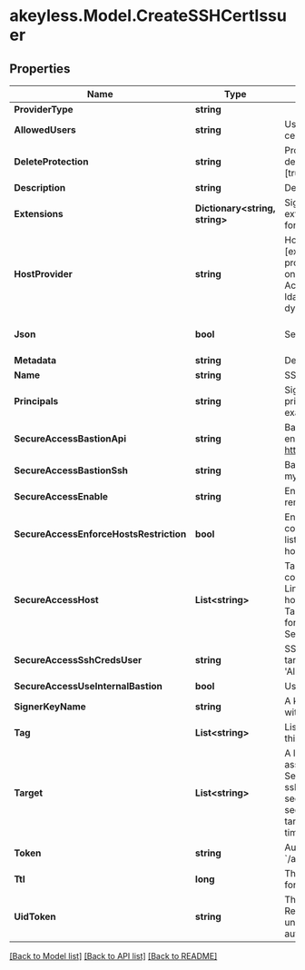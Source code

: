 # akeyless.Model.CreateSSHCertIssuer

## Properties

Name | Type | Description | Notes
------------ | ------------- | ------------- | -------------
**ProviderType** | **string** |  | [optional] 
**AllowedUsers** | **string** | Users allowed to fetch the certificate, e.g root,ubuntu | 
**DeleteProtection** | **string** | Protection from accidental deletion of this object [true/false] | [optional] 
**Description** | **string** | Description of the object | [optional] 
**Extensions** | **Dictionary&lt;string, string&gt;** | Signed certificates with extensions, e.g permit-port-forwarding&#x3D;\\\&quot;\\\&quot; | [optional] 
**HostProvider** | **string** | Host provider type [explicit/target], Default Host provider is explicit, Relevant only for Secure Remote Access of ssh cert issuer, ldap rotated secret and ldap dynamic secret | [optional] 
**Json** | **bool** | Set output format to JSON | [optional] [default to false]
**Metadata** | **string** | Deprecated - use description | [optional] 
**Name** | **string** | SSH certificate issuer name | 
**Principals** | **string** | Signed certificates with principal, e.g example_role1,example_role2 | [optional] 
**SecureAccessBastionApi** | **string** | Bastion&#39;s SSH control API endpoint. E.g. https://my.bastion:9900 | [optional] 
**SecureAccessBastionSsh** | **string** | Bastion&#39;s SSH server. E.g. my.bastion:22 | [optional] 
**SecureAccessEnable** | **string** | Enable/Disable secure remote access [true/false] | [optional] 
**SecureAccessEnforceHostsRestriction** | **bool** | Enable this flag to enforce connections only to the hosts listed in - -secure-access-host | [optional] 
**SecureAccessHost** | **List&lt;string&gt;** | Target servers for connections (In case of Linked Target association, host(s) will inherit Linked Target hosts - Relevant only for Dynamic Secrets/producers) | [optional] 
**SecureAccessSshCredsUser** | **string** | SSH username to connect to target server, must be in &#39;Allowed Users&#39; list | [optional] 
**SecureAccessUseInternalBastion** | **bool** | Use internal SSH Bastion | [optional] 
**SignerKeyName** | **string** | A key to sign the certificate with | 
**Tag** | **List&lt;string&gt;** | List of the tags attached to this key | [optional] 
**Target** | **List&lt;string&gt;** | A list of linked targets to be associated, Relevant only for Secure Remote Access for ssh cert issuer, ldap rotated secret and ldap dynamic secret, To specify multiple targets use argument multiple times | [optional] 
**Token** | **string** | Authentication token (see &#x60;/auth&#x60; and &#x60;/configure&#x60;) | [optional] 
**Ttl** | **long** | The requested Time To Live for the certificate, in seconds | 
**UidToken** | **string** | The universal identity token, Required only for universal_identity authentication | [optional] 

[[Back to Model list]](../README.md#documentation-for-models) [[Back to API list]](../README.md#documentation-for-api-endpoints) [[Back to README]](../README.md)

